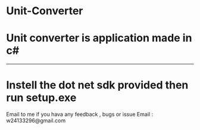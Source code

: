 # Unit-Converter
<h1>Unit converter is application made in c# </h1>
<hr>
<h1>Instell the dot net sdk provided then run setup.exe</h1>
Email to me if you hava any feedback , bugs or issue
Email : w24133296@gmail.com
